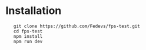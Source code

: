 # Installation
```
   git clone https://github.com/Fedevs/fps-test.git
   cd fps-test
   npm install
   npm run dev
```
